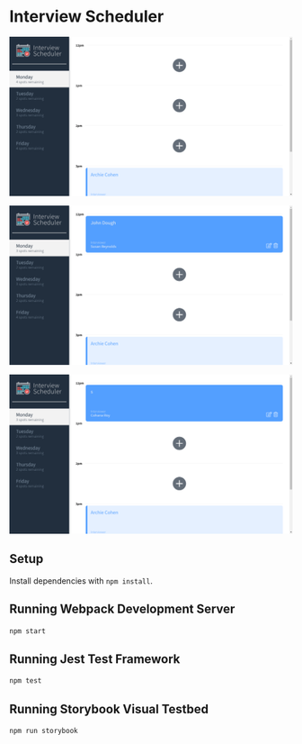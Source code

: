 

# Interview Scheduler

!["Create an appointment"](images/1.png)

!["Saving appointment"](images/2.png)

!["Created appointment"](images/4.png)
## Setup

Install dependencies with `npm install`.

## Running Webpack Development Server

```sh
npm start
```

## Running Jest Test Framework

```sh
npm test
```

## Running Storybook Visual Testbed

```sh
npm run storybook
```

